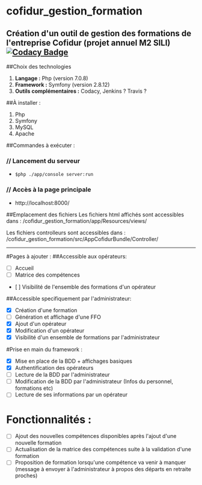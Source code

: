 # cofidur_gestion_formation
Création d'un outil de gestion des formations de l'entreprise Cofidur (projet annuel M2 SILI)
[![Codacy Badge](https://api.codacy.com/project/badge/Grade/f8744b5c39a7407a965fe3c1b7851c78)](https://www.codacy.com/app/flodavid/cofidur_gestion_formation?utm_source=github.com&amp;utm_medium=referral&amp;utm_content=TheGuysBrushes/cofidur_gestion_formation&amp;utm_campaign=Badge_Grade)
---

##Choix des technologies

1. **Langage :** Php (version 7.0.8)
2. **Framework :** Symfony (version 2.8.12)
3. **Outils complémentaires :** Codacy, Jenkins ? Travis ?

##À installer :

1. Php
2. Symfony
3. MySQL
4. Apache

##Commandes à exécuter :

### // Lancement du serveur
- `$php ./app/console server:run`

### // Accès à la page principale
- http://localhost:8000/

##Emplacement des fichiers
Les fichiers html affichés sont accessibles dans :
	/cofidur_gestion_formation/app/Resources/views/

Les fichiers controlleurs sont accessibles dans :
	/cofidur_gestion_formation/src/AppCofidurBundle/Controller/

---

#Pages à ajouter :
##Accessible aux opérateurs:
- [ ] Accueil
- [ ] Matrice des compétences
- [ ] Visibilité de l'ensemble des formations d'un opérateur

##Accessible specifiquement par l'administrateur:
- [x] Création d'une formation
- [ ] Génération et affichage d'une FFO
- [x] Ajout d'un opérateur
- [x] Modification d'un opérateur
- [x] Visibilité d'un ensemble de formations par l'administrateur

#Prise en main du framework :
- [x] Mise en place de la BDD + affichages basiques
- [x] Authentification des opérateurs
- [ ] Lecture de la BDD par l'administrateur
- [ ] Modification de la BDD par l'administrateur (Infos du personnel, formations etc)
- [ ] Lecture de ses informations par un opérateur

# Fonctionnalités :
- [ ] Ajout des nouvelles compétences disponibles après l'ajout d'une nouvelle formation
- [ ] Actualisation de la matrice des compétences suite à la validation d'une formation
- [ ] Proposition de formation lorsqu'une compétence va venir à manquer (message à envoyer à l'administrateur à propos des départs en retraite proches)
